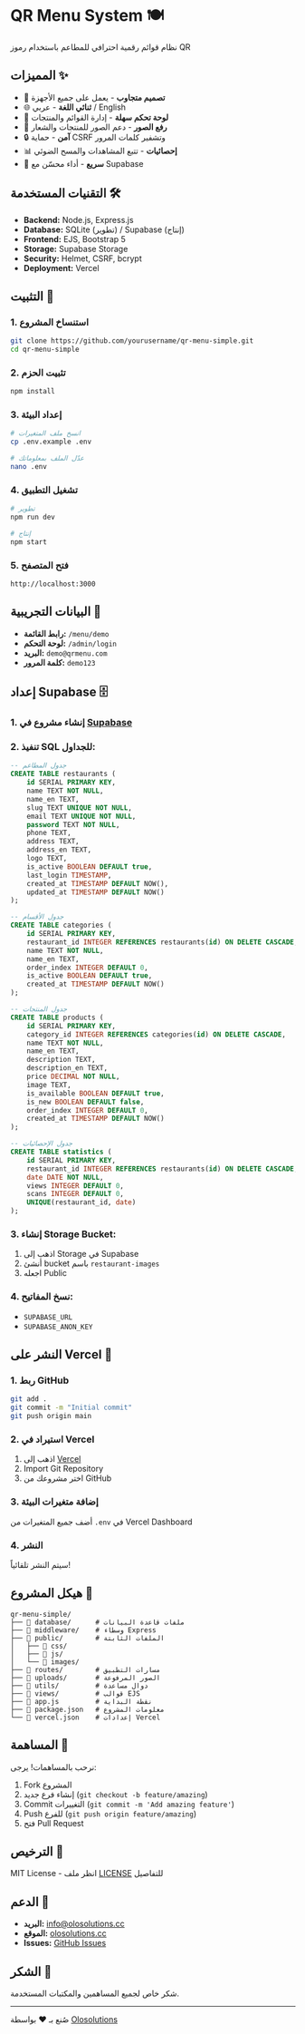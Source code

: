 # QR Menu System 🍽️

نظام قوائم رقمية احترافي للمطاعم باستخدام رموز QR

## المميزات ✨

- 📱 **تصميم متجاوب** - يعمل على جميع الأجهزة
- 🌐 **ثنائي اللغة** - عربي / English
- 🎨 **لوحة تحكم سهلة** - إدارة القوائم والمنتجات
- 📸 **رفع الصور** - دعم الصور للمنتجات والشعار
- 🔒 **آمن** - حماية CSRF وتشفير كلمات المرور
- 📊 **إحصائيات** - تتبع المشاهدات والمسح الضوئي
- 🚀 **سريع** - أداء محسّن مع Supabase

## التقنيات المستخدمة 🛠️

- **Backend:** Node.js, Express.js
- **Database:** SQLite (تطوير) / Supabase (إنتاج)
- **Frontend:** EJS, Bootstrap 5
- **Storage:** Supabase Storage
- **Security:** Helmet, CSRF, bcrypt
- **Deployment:** Vercel

## التثبيت 🚀

### 1. استنساخ المشروع
```bash
git clone https://github.com/yourusername/qr-menu-simple.git
cd qr-menu-simple
```

### 2. تثبيت الحزم
```bash
npm install
```

### 3. إعداد البيئة
```bash
# انسخ ملف المتغيرات
cp .env.example .env

# عدّل الملف بمعلوماتك
nano .env
```

### 4. تشغيل التطبيق
```bash
# تطوير
npm run dev

# إنتاج
npm start
```

### 5. فتح المتصفح
```
http://localhost:3000
```

## البيانات التجريبية 🧪

- **رابط القائمة:** `/menu/demo`
- **لوحة التحكم:** `/admin/login`
- **البريد:** `demo@qrmenu.com`
- **كلمة المرور:** `demo123`

## إعداد Supabase 🗄️

### 1. إنشاء مشروع في [Supabase](https://supabase.com)

### 2. تنفيذ SQL للجداول:
```sql
-- جدول المطاعم
CREATE TABLE restaurants (
    id SERIAL PRIMARY KEY,
    name TEXT NOT NULL,
    name_en TEXT,
    slug TEXT UNIQUE NOT NULL,
    email TEXT UNIQUE NOT NULL,
    password TEXT NOT NULL,
    phone TEXT,
    address TEXT,
    address_en TEXT,
    logo TEXT,
    is_active BOOLEAN DEFAULT true,
    last_login TIMESTAMP,
    created_at TIMESTAMP DEFAULT NOW(),
    updated_at TIMESTAMP DEFAULT NOW()
);

-- جدول الأقسام
CREATE TABLE categories (
    id SERIAL PRIMARY KEY,
    restaurant_id INTEGER REFERENCES restaurants(id) ON DELETE CASCADE,
    name TEXT NOT NULL,
    name_en TEXT,
    order_index INTEGER DEFAULT 0,
    is_active BOOLEAN DEFAULT true,
    created_at TIMESTAMP DEFAULT NOW()
);

-- جدول المنتجات
CREATE TABLE products (
    id SERIAL PRIMARY KEY,
    category_id INTEGER REFERENCES categories(id) ON DELETE CASCADE,
    name TEXT NOT NULL,
    name_en TEXT,
    description TEXT,
    description_en TEXT,
    price DECIMAL NOT NULL,
    image TEXT,
    is_available BOOLEAN DEFAULT true,
    is_new BOOLEAN DEFAULT false,
    order_index INTEGER DEFAULT 0,
    created_at TIMESTAMP DEFAULT NOW()
);

-- جدول الإحصائيات
CREATE TABLE statistics (
    id SERIAL PRIMARY KEY,
    restaurant_id INTEGER REFERENCES restaurants(id) ON DELETE CASCADE,
    date DATE NOT NULL,
    views INTEGER DEFAULT 0,
    scans INTEGER DEFAULT 0,
    UNIQUE(restaurant_id, date)
);
```

### 3. إنشاء Storage Bucket:
1. اذهب إلى Storage في Supabase
2. أنشئ bucket باسم `restaurant-images`
3. اجعله Public

### 4. نسخ المفاتيح:
- `SUPABASE_URL`
- `SUPABASE_ANON_KEY`

## النشر على Vercel 🚀

### 1. ربط GitHub
```bash
git add .
git commit -m "Initial commit"
git push origin main
```

### 2. استيراد في Vercel
1. اذهب إلى [Vercel](https://vercel.com)
2. Import Git Repository
3. اختر مشروعك من GitHub

### 3. إضافة متغيرات البيئة
أضف جميع المتغيرات من `.env` في Vercel Dashboard

### 4. النشر
سيتم النشر تلقائياً!

## هيكل المشروع 📂

```
qr-menu-simple/
├── 📁 database/      # ملفات قاعدة البيانات
├── 📁 middleware/    # وسطاء Express
├── 📁 public/        # الملفات الثابتة
│   ├── 📁 css/
│   ├── 📁 js/
│   └── 📁 images/
├── 📁 routes/        # مسارات التطبيق
├── 📁 uploads/       # الصور المرفوعة
├── 📁 utils/         # دوال مساعدة
├── 📁 views/         # قوالب EJS
├── 📄 app.js         # نقطة البداية
├── 📄 package.json   # معلومات المشروع
└── 📄 vercel.json    # إعدادات Vercel
```

## المساهمة 🤝

نرحب بالمساهمات! يرجى:
1. Fork المشروع
2. إنشاء فرع جديد (`git checkout -b feature/amazing`)
3. Commit التغييرات (`git commit -m 'Add amazing feature'`)
4. Push للفرع (`git push origin feature/amazing`)
5. فتح Pull Request

## الترخيص 📄

MIT License - انظر ملف [LICENSE](LICENSE) للتفاصيل

## الدعم 💬

- **البريد:** info@olosolutions.cc
- **الموقع:** [olosolutions.cc](https://www.olosolutions.cc)
- **Issues:** [GitHub Issues](https://github.com/yourusername/qr-menu-simple/issues)

## الشكر 🙏

شكر خاص لجميع المساهمين والمكتبات المستخدمة.

---

صُنع بـ ❤️ بواسطة [Olosolutions](https://www.olosolutions.cc)